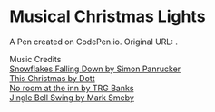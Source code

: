 # Musical Christmas Lights

A Pen created on CodePen.io. Original URL: []().

Music Credits  
[Snowflakes Falling Down by Simon Panrucker](https://freemusicarchive.org/music/Simon_Panrucker/Happy_Christmas_You_Guys/01_Snowflakes_Falling_Down)  
[This Christmas by Dott](https://freemusicarchive.org/music/Dott/This_Christmas/finamix_mixdown_1220)  
[No room at the inn by TRG Banks](https://freemusicarchive.org/music/TRG_Banks/TRG_Banks_Christmas_Album/No_room_at_the_inn)  
[Jingle Bell Swing by Mark Smeby](https://freemusicarchive.org/music/Mark_Smeby/En_attendant_Noel/07_-_Mark_Smeby_-_Jingle_Bell_Swing_CC-BY-ND)  
